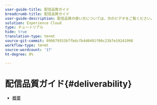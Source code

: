 ```yaml
---
user-guide-title: 配信品質ガイド
breadcrumb-title: 配信品質ガイド
user-guide-description: 配信品質の使い方については、次のビデオをご覧ください。
solution: Experience Cloud
type: チュートリアル
hide: true
translation-type: tm+mt
source-git-commit: 099879553b7fbdcfb4d0491f00c23b7e19241998
workflow-type: tm+mt
source-wordcount: '17'
ht-degree: 0%

---
```



# 配信品質ガイド{#deliverability}

+ [概要](overview.md)
